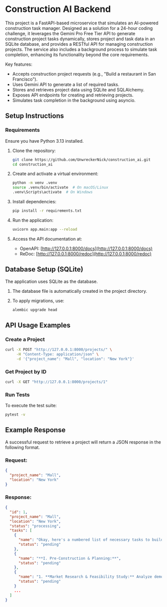 # Construction AI Backend

This project is a FastAPI-based microservice that simulates an AI-powered construction task manager. Designed as a solution for a 24-hour coding challenge, it leverages the Gemini Pro Free Tier API to generate construction project tasks dynamically, stores project and task data in an SQLite database, and provides a RESTful API for managing construction projects. The service also includes a background process to simulate task completion, enhancing its functionality beyond the core requirements.

Key features:

- Accepts construction project requests (e.g., "Build a restaurant in San Francisco").
- Uses Gemini API to generate a list of required tasks.
- Stores and retrieves project data using SQLite and SQLAlchemy.
- Exposes API endpoints for creating and retrieving projects.
- Simulates task completion in the background using asyncio.

## Setup Instructions

### Requirements

Ensure you have Python 3.13 installed.

1. Clone the repository:

   ```sh
   git clone https://github.com/UnwreckerNick/construction_ai.git
   cd construction_ai
   ```

2. Create and activate a virtual environment:

   ```sh
   python -m venv .venv
   source .venv/bin/activate  # On macOS/Linux
   .venv\Scripts\activate  # On Windows
   ```

3. Install dependencies:

   ```sh
   pip install -r requirements.txt
   ```

4. Run the application:

   ```sh
   uvicorn app.main:app --reload
   ```

5. Access the API documentation at:

   - OpenAPI: [http://127.0.0.1:8000/docs](http://127.0.0.1:8000/docs)
   - ReDoc: [http://127.0.0.1:8000/redoc](http://127.0.0.1:8000/redoc)

## Database Setup (SQLite)

The application uses SQLite as the database.

1. The database file is automatically created in the project directory.
2. To apply migrations, use:

   ```sh
   alembic upgrade head
   ```

## API Usage Examples

### Create a Project

```sh
curl -X POST "http://127.0.0.1:8000/projects/" \
     -H "Content-Type: application/json" \
     -d '{"project_name": "Mall", "location": "New York"}'
```

### Get Project by ID

```sh
curl -X GET "http://127.0.0.1:8000/projects/1"
```

### Run Tests

To execute the test suite:

```sh
pytest -v
```

## Example Response

A successful request to retrieve a project will return a JSON response in the following format.
### Request:
```json
{
  "project_name": "Mall",
  "location": "New York"
}
```
### Response:
```json
{
  "id": 1,
  "project_name": "Mall",
  "location": "New York",
  "status": "processing",
  "tasks": [
    {
      "name": "Okay, here's a numbered list of necessary tasks to build a mall in New York City...",
      "status": "pending"
    },
    {
      "name": "**I. Pre-Construction & Planning:**",
      "status": "pending"
    },
    {
      "name": "1. **Market Research & Feasibility Study:** Analyze demographics, consumer spending habits...",
      "status": "pending"
    }
    ...
  ]
}
